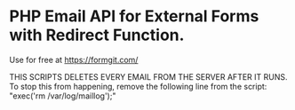 # PHP Email API for External Forms with Redirect Function.

Use for free at https://formgit.com/

THIS SCRIPTS DELETES EVERY EMAIL FROM THE SERVER AFTER IT RUNS. To stop this from happening, remove the following line from the script: "exec('rm /var/log/maillog');"
